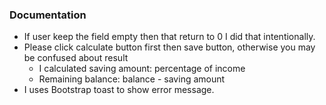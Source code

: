 ### Documentation

- If user keep the field empty then that return to 0 I did that intentionally.
- Please click calculate button first then save button, otherwise you may be confused about result
    - I calculated saving amount: percentage of income
    - Remaining balance: balance - saving amount
- I uses Bootstrap toast to show error message.
